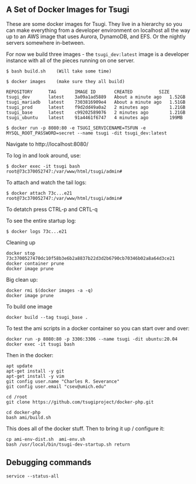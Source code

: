 A Set of Docker Images for Tsugi
--------------------------------

These are some docker images for Tsugi.  They live in a hierarchy so you can make
everything from a developer environment on localhost all the way up to an AWS image
that uses Aurora, DynamoDB, and EFS.  Or the nightly servers somewhere in-between.


For now we build three images - the `tsugi_dev:latest` image is a developer instance
with all of the pieces running on one server.

    $ bash build.sh    (Will take some time)

    $ docker images    (make sure they all build)

    REPOSITORY      TAG       IMAGE ID       CREATED          SIZE
    tsugi_dev       latest    3a09a1ad5889   About a minute ago   1.52GB
    tsugi_mariadb   latest    7303816909e4   About a minute ago   1.51GB
    tsugi_prod      latest    f9d2dd49a0a2   2 minutes ago        1.21GB
    tsugi_base      latest    c99202589076   2 minutes ago        1.21GB
    tsugi_ubuntu    latest    91a4461f6747   4 minutes ago        199MB

    $ docker run -p 8080:80 -e TSUGI_SERVICENAME=TSFUN -e MYSQL_ROOT_PASSWORD=secret --name tsugi -dit tsugi_dev:latest

Navigate to http://localhost:8080/

To log in and look around, use:

    $ docker exec -it tsugi bash
    root@73c370052747:/var/www/html/tsugi/admin# 

To attach and watch the tail logs:

    $ docker attach 73c...e21
    root@73c370052747:/var/www/html/tsugi/admin# 

To detatch press CTRL-p and CRTL-q

To see the entire startup log:

    $ docker logs 73c...e21

Cleaning up

    docker stop 73c3700527470dc10f58b3e6b2a8837b22d3d2b6790cb70346b02a8a64d3ce21
    docker container prune
    docker image prune

Big clean up:

    docker rmi $(docker images -a -q)
    docker image prune

To build one image

    docker build --tag tsugi_base .

To test the ami scripts in a docker container so you can start over and over:

    docker run -p 8080:80 -p 3306:3306 --name tsugi -dit ubuntu:20.04
    docker exec -it tsugi bash

Then in the docker:

    apt update
    apt-get install -y git
    apt-get install -y vim
    git config user.name "Charles R. Severance"
    git config user.email "csev@umich.edu"

    cd /root
    git clone https://github.com/tsugiproject/docker-php.git

    cd docker-php
    bash ami/build.sh 

This does all of the docker stuff.  Then to bring it up / configure it:

    cp ami-env-dist.sh  ami-env.sh
    bash /usr/local/bin/tsugi-dev-startup.sh return


Debugging commands
------------------

    service --status-all

